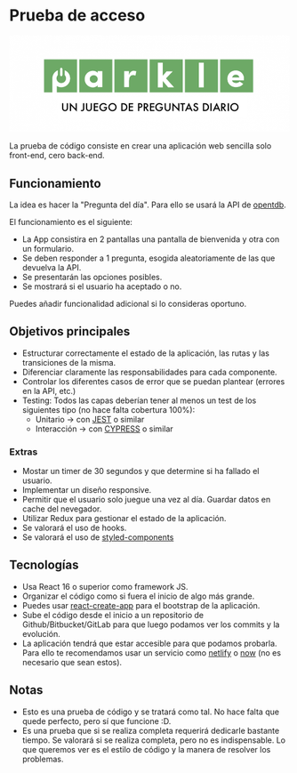 # Prueba de acceso

![PARKLE](https://github.com/ElParking/code-test/blob/8c09ef46ac721d13058997606f27cf37089dd24a/font-end/626a17d232805.png)

La prueba de código consiste en crear una aplicación web sencilla solo front-end, cero back-end.

## Funcionamiento
La idea es hacer la "Pregunta del día". Para ello se usará la API de [opentdb](https://opentdb.com/).

El funcionamiento es el siguiente:
- La App consistira en 2 pantallas una pantalla de bienvenida y otra con un formulario.
- Se deben responder a 1 pregunta, esogida aleatoriamente de las que devuelva la API.
- Se presentarán las opciones posibles.
- Se mostrará si el usuario ha aceptado o no.

Puedes añadir funcionalidad adicional si lo consideras oportuno.

## Objetivos principales
- Estructurar correctamente el estado de la aplicación, las rutas y las transiciones de la misma.
- Diferenciar claramente las responsabilidades para cada componente.
- Controlar los diferentes casos de error que se puedan plantear (errores en la API, etc.)
- Testing: Todos las capas deberían tener al menos un test de los siguientes tipo (no hace falta cobertura 100%):
   - Unitario -> con [JEST](https://jestjs.io/) o similar
   - Interacción -> con [CYPRESS](https://www.cypress.io/) o similar

### Extras
- Mostar un timer de 30 segundos y que determine si ha fallado el usuario.
- Implementar un diseño responsive.
- Permitir que el usuario solo juegue una vez al día. Guardar datos en cache del nevegador.
- Utilizar Redux para gestionar el estado de la aplicación.
- Se valorará el uso de hooks.
- Se valorará el uso de [styled-components](https://styled-components.com/)

## Tecnologías
- Usa React 16 o superior como framework JS. 
- Organizar el código como si fuera el inicio de algo más grande.
- Puedes usar [react-create-app](https://facebook.github.io/create-react-app/) para el bootstrap de la aplicación.
- Sube el código desde el inicio a un repositorio de Github/Bitbucket/GitLab para que luego podamos ver los commits y la evolución.
- La aplicación tendrá que estar accesible para que podamos probarla. Para ello te recomendamos usar un servicio como [netlify](https://www.netlify.com/) o [now](https://zeit.co/now) (no es necesario que sean estos).

## Notas
- Esto es una prueba de código y se tratará como tal. No hace falta que quede perfecto, pero sí que funcione :D.
- Es una prueba que si se realiza completa requerirá dedicarle bastante tiempo. Se valorará si se realiza completa, pero no es indispensable. Lo que queremos ver es el estilo de código y la manera de resolver los problemas. 
